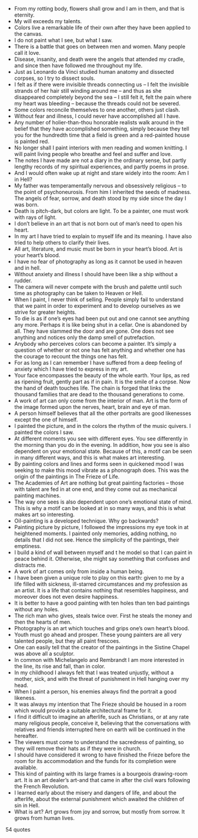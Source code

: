  - From my rotting body, flowers shall grow and I am in them, and that is eternity.
 - My will exceeds my talents.
 - Colors live a remarkable life of their own after they have been applied to the canvas.
 - I do not paint what I see, but what I saw.
 - There is a battle that goes on between men and women. Many people call it love.
 - Disease, insanity, and death were the angels that attended my cradle, and since then have followed me throughout my life.
 - Just as Leonardo da Vinci studied human anatomy and dissected corpses, so I try to dissect souls.
 - I felt as if there were invisible threads connecting us – I felt the invisible strands of her hair still winding around me – and thus as she disappeared completely beyond the sea – I still felt it, felt the pain where my heart was bleeding – because the threads could not be severed.
 - Some colors reconcile themselves to one another, others just clash.
 - Without fear and illness, I could never have accomplished all I have.
 - Any number of holier-than-thou honorable realists walk around in the belief that they have accomplished something, simply because they tell you for the hundredth time that a field is green and a red-painted house is painted red.
 - No longer shall I paint interiors with men reading and women knitting. I will paint living people who breathe and feel and suffer and love.
 - The notes I have made are not a diary in the ordinary sense, but partly lengthy records of my spiritual experiences, and partly poems in prose.
 - And I would often wake up at night and stare widely into the room: Am I in Hell?
 - My father was temperamentally nervous and obsessively religious – to the point of psychoneurosis. From him I inherited the seeds of madness. The angels of fear, sorrow, and death stood by my side since the day I was born.
 - Death is pitch-dark, but colors are light. To be a painter, one must work with rays of light.
 - I don’t believe in an art that is not born out of man’s need to open his heart.
 - In my art I have tried to explain to myself life and its meaning. I have also tried to help others to clarify their lives.
 - All art, literature, and music must be born in your heart’s blood. Art is your heart’s blood.
 - I have no fear of photography as long as it cannot be used in heaven and in hell.
 - Without anxiety and illness I should have been like a ship without a rudder.
 - The camera will never compete with the brush and palette until such time as photography can be taken to Heaven or Hell.
 - When I paint, I never think of selling. People simply fail to understand that we paint in order to experiment and to develop ourselves as we strive for greater heights.
 - To die is as if one’s eyes had been put out and one cannot see anything any more. Perhaps it is like being shut in a cellar. One is abandoned by all. They have slammed the door and are gone. One does not see anything and notices only the damp smell of putrefaction.
 - Anybody who perceives colors can become a painter. It’s simply a question of whether or not one has felt anything and whether one has the courage to recount the things one has felt.
 - For as long as I can remember I have suffered from a deep feeling of anxiety which I have tried to express in my art.
 - Your face encompasses the beauty of the whole earth. Your lips, as red as ripening fruit, gently part as if in pain. It is the smile of a corpse. Now the hand of death touches life. The chain is forged that links the thousand families that are dead to the thousand generations to come.
 - A work of art can only come from the interior of man. Art is the form of the image formed upon the nerves, heart, brain and eye of man.
 - A person himself believes that all the other portraits are good likenesses except the one of himself.
 - I painted the picture, and in the colors the rhythm of the music quivers. I painted the colors I saw.
 - At different moments you see with different eyes. You see differently in the morning than you do in the evening. In addition, how you see is also dependent on your emotional state. Because of this, a motif can be seen in many different ways, and this is what makes art interesting.
 - By painting colors and lines and forms seen in quickened mood I was seeking to make this mood vibrate as a phonograph does. This was the origin of the paintings in The Frieze of Life.
 - The Academies of Art are nothing but great painting factories – those with talent are fed in at one end, and they come out as mechanical painting machines.
 - The way one sees is also dependent upon one’s emotional state of mind. This is why a motif can be looked at in so many ways, and this is what makes art so interesting.
 - Oil-painting is a developed technique. Why go backwards?
 - Painting picture by picture, I followed the impressions my eye took in at heightened moments. I painted only memories, adding nothing, no details that I did not see. Hence the simplicity of the paintings, their emptiness.
 - I build a kind of wall between myself and t he model so that I can paint in peace behind it. Otherwise, she might say something that confuses and distracts me.
 - A work of art comes only from inside a human being.
 - I have been given a unique role to play on this earth: given to me by a life filled with sickness, ill-starred circumstances and my profession as an artist. It is a life that contains nothing that resembles happiness, and moreover does not even desire happiness.
 - It is better to have a good painting with ten holes than ten bad paintings without any holes.
 - The rich man who gives, steals twice over. First he steals the money and then the hearts of men.
 - Photography is an art which touches and grips one’s own heart’s blood.
 - Youth must go ahead and prosper. These young painters are all very talented people, but they all paint frescoes.
 - One can easily tell that the creator of the paintings in the Sistine Chapel was above all a sculptor.
 - In common with Michelangelo and Rembrandt I am more interested in the line, its rise and fall, than in color.
 - In my childhood I always felt that I was treated unjustly, without a mother, sick, and with the threat of punishment in Hell hanging over my head.
 - When I paint a person, his enemies always find the portrait a good likeness.
 - It was always my intention that The Frieze should be housed in a room which would provide a suitable architectural frame for it.
 - I find it difficult to imagine an afterlife, such as Christians, or at any rate many religious people, conceive it, believing that the conversations with relatives and friends interrupted here on earth will be continued in the hereafter.
 - The viewers must come to understand the sacredness of painting, so they will remove their hats as if they were in church.
 - I should have considered it wrong to have finished the Frieze before the room for its accommodation and the funds for its completion were available.
 - This kind of painting with its large frames is a bourgeois drawing-room art. It is an art dealer’s art-and that came in after the civil wars following the French Revolution.
 - I learned early about the misery and dangers of life, and about the afterlife, about the external punishment which awaited the children of sin in Hell.
 - What is art? Art grows from joy and sorrow, but mostly from sorrow. It grows from human lives.

54 quotes